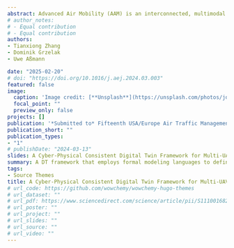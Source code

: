 ```yaml
---
abstract: Advanced Air Mobility (AAM) is an interconnected, multimodal transportation network that relies on coordinated low-altitude Unmanned Aerial Vehicle (UAV) fleets operating in dynamic environments. These fleets must execute complex tasks with adaptive behavior while maintaining formal alignment with overarching mission objectives. Digital Twin (DT) plays a crucial role in this domain by linking digital models to their physical counterparts, enabling real-time synchronization and adaptive UAV behavior. This work introduces a DT framework that employs formal modeling languages to define and execute hierarchical, multi-dimensional mission logic in multi-UAV coordination. This framework leverages a rule-based language to manage complex system-level interactions and analyze emergent behaviors in multi-level system dynamics. Additionally, we propose an error correction mechanism to address inconsistencies between digital models and the physical multi-UAV systems. By ensuring real-time cyber-physical consistency, our DT framework facilitates adaptive formation coordination through modular AAM operations, dynamic trajectory adjustments, and collision-free navigation in complex, unpredictable environments.
# author_notes:
# - Equal contribution
# - Equal contribution
authors:
- Tianxiong Zhang
- Dominik Grzelak
- Uwe Aßmann

date: "2025-02-20"
# doi: "https://doi.org/10.1016/j.aej.2024.03.003"
featured: false
image:
  caption: 'Image credit: [**Unsplash**](https://unsplash.com/photos/jdD8gXaTZsc)'
  focal_point: ""
  preview_only: false
projects: []
publication: '*Submitted to* Fifteenth USA/Europe Air Traffic Management Research and Development Seminar (ATM2025)'
publication_short: ""
publication_types:
- "1"
# publishDate: "2024-03-13"
slides: A Cyber-Physical Consistent Digital Twin Framework for Multi-UAV Coordination in AAM
summary: A DT framework that employs formal modeling languages to define and execute hierarchical, multi-dimensional mission logic in multi-UAV coordination.
tags:
- Source Themes
title: A Cyber-Physical Consistent Digital Twin Framework for Multi-UAV Coordination in AAM
# url_code: https://github.com/wowchemy/wowchemy-hugo-themes
# url_dataset: ""
# url_pdf: https://www.sciencedirect.com/science/article/pii/S1110016824002205
# url_poster: ""
# url_project: ""
# url_slides: ""
# url_source: ""
# url_video: ""
---
```



